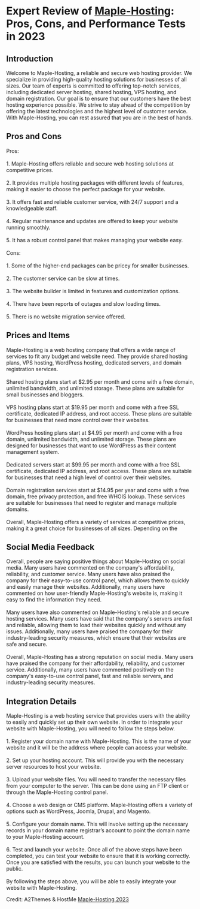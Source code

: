 <h1>Expert Review of <a href="https://a2themes.com/maple-hosting-reviews">Maple-Hosting</a>: Pros, Cons, and Performance Tests in 2023</h1>
<h2>Introduction</h2>
Welcome to Maple-Hosting, a reliable and secure web hosting provider. We specialize in providing high-quality hosting solutions for businesses of all sizes. Our team of experts is committed to offering top-notch services, including dedicated server hosting, shared hosting, VPS hosting, and domain registration. Our goal is to ensure that our customers have the best hosting experience possible. We strive to stay ahead of the competition by offering the latest technologies and the highest level of customer service. With Maple-Hosting, you can rest assured that you are in the best of hands.
<h2>Pros and Cons</h2>
Pros:<br><br>1. Maple-Hosting offers reliable and secure web hosting solutions at competitive prices.<br><br>2. It provides multiple hosting packages with different levels of features, making it easier to choose the perfect package for your website.<br><br>3. It offers fast and reliable customer service, with 24/7 support and a knowledgeable staff.<br><br>4. Regular maintenance and updates are offered to keep your website running smoothly.<br><br>5. It has a robust control panel that makes managing your website easy.<br><br>Cons:<br><br>1. Some of the higher-end packages can be pricey for smaller businesses.<br><br>2. The customer service can be slow at times.<br><br>3. The website builder is limited in features and customization options.<br><br>4. There have been reports of outages and slow loading times.<br><br>5. There is no website migration service offered.
<h2>Prices and Items</h2>
Maple-Hosting is a web hosting company that offers a wide range of services to fit any budget and website need. They provide shared hosting plans, VPS hosting, WordPress hosting, dedicated servers, and domain registration services. <br><br>Shared hosting plans start at $2.95 per month and come with a free domain, unlimited bandwidth, and unlimited storage. These plans are suitable for small businesses and bloggers.<br><br>VPS hosting plans start at $19.95 per month and come with a free SSL certificate, dedicated IP address, and root access. These plans are suitable for businesses that need more control over their websites.<br><br>WordPress hosting plans start at $4.95 per month and come with a free domain, unlimited bandwidth, and unlimited storage. These plans are designed for businesses that want to use WordPress as their content management system.<br><br>Dedicated servers start at $99.95 per month and come with a free SSL certificate, dedicated IP address, and root access. These plans are suitable for businesses that need a high level of control over their websites.<br><br>Domain registration services start at $14.95 per year and come with a free domain, free privacy protection, and free WHOIS lookup. These services are suitable for businesses that need to register and manage multiple domains.<br><br>Overall, Maple-Hosting offers a variety of services at competitive prices, making it a great choice for businesses of all sizes. Depending on the
<h2>Social Media Feedback</h2>
Overall, people are saying positive things about Maple-Hosting on social media. Many users have commented on the company's affordability, reliability, and customer service. Many users have also praised the company for their easy-to-use control panel, which allows them to quickly and easily manage their websites. Additionally, many users have commented on how user-friendly Maple-Hosting's website is, making it easy to find the information they need.<br><br>Many users have also commented on Maple-Hosting's reliable and secure hosting services. Many users have said that the company's servers are fast and reliable, allowing them to load their websites quickly and without any issues. Additionally, many users have praised the company for their industry-leading security measures, which ensure that their websites are safe and secure.<br><br>Overall, Maple-Hosting has a strong reputation on social media. Many users have praised the company for their affordability, reliability, and customer service. Additionally, many users have commented positively on the company's easy-to-use control panel, fast and reliable servers, and industry-leading security measures.
<h2>Integration Details</h2>
Maple-Hosting is a web hosting service that provides users with the ability to easily and quickly set up their own website. In order to integrate your website with Maple-Hosting, you will need to follow the steps below.<br><br>1. Register your domain name with Maple-Hosting. This is the name of your website and it will be the address where people can access your website.<br><br>2. Set up your hosting account. This will provide you with the necessary server resources to host your website.<br><br>3. Upload your website files. You will need to transfer the necessary files from your computer to the server. This can be done using an FTP client or through the Maple-Hosting control panel.<br><br>4. Choose a web design or CMS platform. Maple-Hosting offers a variety of options such as WordPress, Joomla, Drupal, and Magento.<br><br>5. Configure your domain name. This will involve setting up the necessary records in your domain name registrar’s account to point the domain name to your Maple-Hosting account.<br><br>6. Test and launch your website. Once all of the above steps have been completed, you can test your website to ensure that it is working correctly. Once you are satisfied with the results, you can launch your website to the public.<br><br>By following the steps above, you will be able to easily integrate your website with Maple-Hosting.
<p>Credit: A2Themes & HostMe <a href="https://a2themes.com/maple-hosting-reviews">Maple-Hosting 2023</a></p>